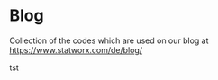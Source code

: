 # Blog
Collection of the codes which are used on our blog at https://www.statworx.com/de/blog/

tst
